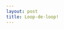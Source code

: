 ```yaml
--- 
layout: post
title: Loop-de-loop!
---
```

<object width="425" height="350"><param name="movie" value="http://www.youtube.com/v/kaOEmDJUNmM"></param><param name="wmode" value="transparent"></param><embed src="http://www.youtube.com/v/kaOEmDJUNmM" type="application/x-shockwave-flash" wmode="transparent" width="425" height="350"></embed></object>
